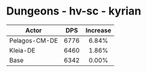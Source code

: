 # Dungeons - hv-sc - kyrian
| Actor | DPS | Increase |
|---|:---:|:---:|
|Pelagos-CM-DE|6776|6.84%|
|Kleia-DE|6460|1.86%|
|Base|6342|0.00%|
